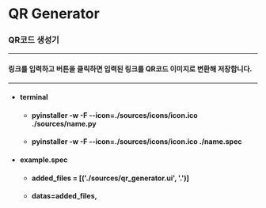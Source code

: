 # QR Generator
### QR코드 생성기

---

#### 링크를 입력하고 버튼을 클릭하면 입력된 링크를 QR코드 이미지로 변환해 저장합니다.

---

* #### terminal
    * #### pyinstaller -w -F --icon=./sources/icons/icon.ico ./sources/name.py
    * #### pyinstaller -w -F --icon=./sources/icons/icon.ico ./name.spec


* #### example.spec
    * #### added_files = [('./sources/qr_generator.ui', '.')]
    * #### datas=added_files, 